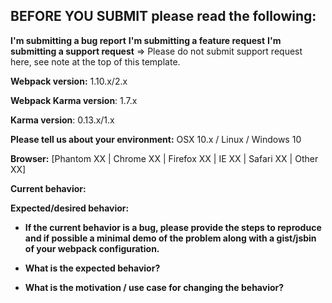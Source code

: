 ## **BEFORE YOU SUBMIT** please read the following:
<!--
If you have a support request or question please submit them to
[StackOverflow](https://stackoverflow.com/questions/tagged/webpack) using the tag
`[webpack]` or
the [webpack Gitter](https://gitter.im/webpack/webpack). Future support requests will be closed.
-->

**I'm submitting a bug report**
**I'm submitting a feature request**
**I'm submitting a support request** => Please do not submit support request here, see note at the top of this template.


**Webpack version:**
1.10.x/2.x

**Webpack Karma version**:
1.7.x

**Karma version**:
0.13.x/1.x


**Please tell us about your environment:**
OSX 10.x / Linux / Windows 10

**Browser:** [Phantom XX | Chrome XX | Firefox XX | IE XX | Safari XX | Other XX]

**Current behavior:**


**Expected/desired behavior:**


* **If the current behavior is a bug, please provide the steps to reproduce and if possible a minimal demo of the problem along with a gist/jsbin of your webpack configuration.**


* **What is the expected behavior?**


* **What is the motivation / use case for changing the behavior?**

